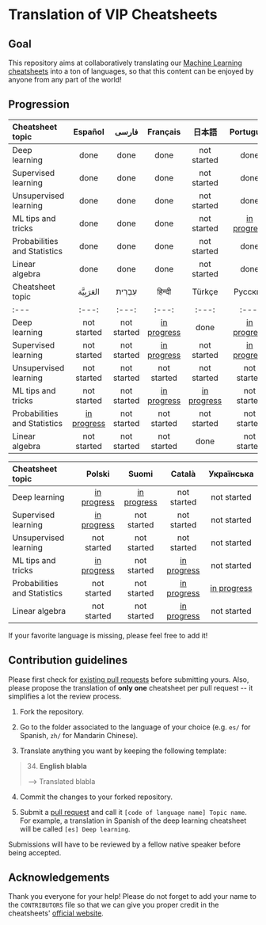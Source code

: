 # Translation of VIP Cheatsheets
## Goal
This repository aims at collaboratively translating our [Machine Learning cheatsheets](https://github.com/afshinea/stanford-cs-229-machine-learning) into a ton of languages, so that this content can be enjoyed by anyone from any part of the world!

## Progression
|Cheatsheet topic|Español|فارسی|Français|日本語|Português|简体中文|
|:---|:---:|:---:|:---:|:---:|:---:|:---:|
|Deep learning|done|done|done|not started|done|[in progress](https://github.com/shervinea/cheatsheet-translation/pull/12)|
|Supervised learning|done|done|done|not started|done|[in progress](https://github.com/shervinea/cheatsheet-translation/pull/52)|
|Unsupervised learning|done|done|done|not started|done|[in progress](https://github.com/shervinea/cheatsheet-translation/pull/48)|
|ML tips and tricks|done|done|done|not started|[in progress](https://github.com/shervinea/cheatsheet-translation/pull/57)|[in progress](https://github.com/shervinea/cheatsheet-translation/pull/7)|
|Probabilities and Statistics|done|done|done|not started|done|[in progress](https://github.com/shervinea/cheatsheet-translation/pull/73)|
|Linear algebra|done|done|done|not started|done|[in progress](https://github.com/shervinea/cheatsheet-translation/pull/72)|
|Cheatsheet topic|العَرَبِيَّة|עִבְרִית|हिन्दी|Türkçe|Русский|
|:---|:---:|:---:|:---:|:---:|:---:|
|Deep learning|not started|not started|[in progress](https://github.com/shervinea/cheatsheet-translation/pull/37)|done|[in progress](https://github.com/shervinea/cheatsheet-translation/pull/21)|
|Supervised learning|not started|not started|[in progress](https://github.com/shervinea/cheatsheet-translation/pull/46)|not started|[in progress](https://github.com/shervinea/cheatsheet-translation/pull/21)|
|Unsupervised learning|not started|not started|not started|not started|not started|
|ML tips and tricks|not started|not started|[in progress](https://github.com/shervinea/cheatsheet-translation/pull/40)|[in progress](https://github.com/shervinea/cheatsheet-translation/pull/39)|not started|
|Probabilities and Statistics|[in progress](https://github.com/shervinea/cheatsheet-translation/pull/26)|not started|not started|not started|not started|
|Linear algebra|not started|not started|not started|done|not started|


|Cheatsheet topic|Polski|Suomi|Català|Українська|
|:---|:---:|:---:|:---:|:---:|
|Deep learning|[in progress](https://github.com/shervinea/cheatsheet-translation/pull/8)|[in progress](https://github.com/shervinea/cheatsheet-translation/pull/34)|not started|not started|
|Supervised learning|[in progress](https://github.com/shervinea/cheatsheet-translation/pull/8)|not started|not started|not started|
|Unsupervised learning|not started|not started|not started|not started|
|ML tips and tricks|[in progress](https://github.com/shervinea/cheatsheet-translation/pull/8)|not started|[in progress](https://github.com/shervinea/cheatsheet-translation/pull/47)|not started|
|Probabilities and Statistics|not started|not started|[in progress](https://github.com/shervinea/cheatsheet-translation/pull/47)|[in progress](https://github.com/shervinea/cheatsheet-translation/pull/64)|
|Linear algebra|not started|not started|[in progress](https://github.com/shervinea/cheatsheet-translation/pull/47)|not started|

If your favorite language is missing, please feel free to add it!

## Contribution guidelines
Please first check for [existing pull requests](https://github.com/shervinea/cheatsheet-translation/pulls) before submitting yours. Also, please propose the translation of **only one** cheatsheet per pull request -- it simplifies a lot the review process.

1. Fork the repository.

2. Go to the folder associated to the language of your choice (e.g. `es/` for Spanish, `zh/` for Mandarin Chinese).

3. Translate anything you want by keeping the following template:
> 34. **English blabla**
>
> &#10230; Translated blabla

4. Commit the changes to your forked repository.

5. Submit a [pull request](https://help.github.com/articles/creating-a-pull-request/) and call it `[code of language name] Topic name`. For example, a translation in Spanish of the deep learning cheatsheet will be called `[es] Deep learning`.

Submissions will have to be reviewed by a fellow native speaker before being accepted.

## Acknowledgements
Thank you everyone for your help! Please do not forget to add your name to the `CONTRIBUTORS` file so that we can give you proper credit in the cheatsheets' [official website](https://stanford.edu/~shervine/teaching/cs-229.html).
